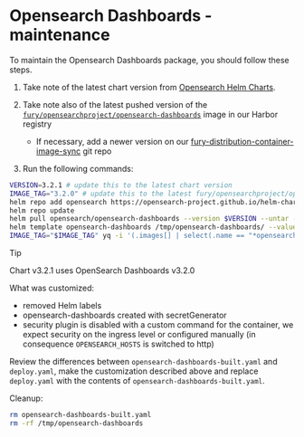 # Opensearch Dashboards - maintenance

To maintain the Opensearch Dashboards package, you should follow these steps.

1. Take note of the latest chart version from [Opensearch Helm Charts][opensearch-helm-charts].
2. Take note also of the latest pushed version of the [`fury/opensearchproject/opensearch-dashboards`](https://registry.sighup.io/harbor/projects/37/repositories/opensearchproject%2Fopensearch-dashboards/artifacts-tab`) image in our Harbor registry
    - If necessary, add a newer version on our [fury-distribution-container-image-sync](https://github.com/sighupio/fury-distribution-container-image-sync/blob/main/modules/logging/images.yml#L36) git repo

3. Run the following commands:

  ```bash
  VERSION=3.2.1 # update this to the latest chart version
  IMAGE_TAG="3.2.0" # update this to the latest fury/opensearchproject/opensearch-dashboards image tag
  helm repo add opensearch https://opensearch-project.github.io/helm-charts/
  helm repo update
  helm pull opensearch/opensearch-dashboards --version $VERSION --untar --untardir /tmp # this command will download the chart in /tmp/opensearch-dashboards
  helm template opensearch-dashboards /tmp/opensearch-dashboards/ --values MAINTENANCE.values.yaml --set "image.tag"="$IMAGE_TAG" -n logging > opensearch-dashboards-built.yaml
  IMAGE_TAG="$IMAGE_TAG" yq -i '(.images[] | select(.name == "*opensearchproject/opensearch-dashboards")).newTag |= env(IMAGE_TAG)' kustomization.yaml
  ```

  > [!TIP]
  > Chart v3.2.1 uses OpenSearch Dashboards v3.2.0

What was customized:

- removed Helm labels
- opensearch-dashboards created with secretGenerator
- security plugin is disabled with a custom command for the container, we expect security on the ingress level or configured manually (in consequence `OPENSEARCH_HOSTS` is switched to http)

Review the differences between `opensearch-dashboards-built.yaml` and `deploy.yaml`, make the customization described above and replace `deploy.yaml` with the contents of `opensearch-dashboards-built.yaml`.

Cleanup:

```bash
rm opensearch-dashboards-built.yaml
rm -rf /tmp/opensearch-dashboards
```

[opensearch-helm-charts]: https://github.com/opensearch-project/helm-charts/releases
